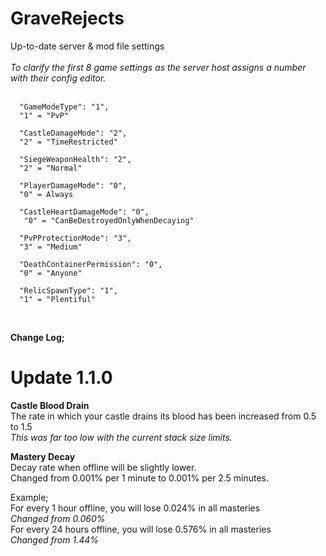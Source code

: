 # GraveRejects
Up-to-date server &amp; mod file settings
<br>
<br>
*To clarify the first 8 game settings as the server host assigns a number with their config editor.*
<br>
<br>
```
  "GameModeType": "1",
  "1" = "PvP"
  
  "CastleDamageMode": "2",
  "2" = "TimeRestricted"
  
  "SiegeWeaponHealth": "2",
  "2" = "Normal"
  
  "PlayerDamageMode": "0",
  "0" = Always 
  
  "CastleHeartDamageMode": "0",
   "0" = "CanBeDestroyedOnlyWhenDecaying"
   
  "PvPProtectionMode": "3",
  "3" = "Medium"
  
  "DeathContainerPermission": "0",
  "0" = "Anyone"
  
  "RelicSpawnType": "1",
  "1" = "Plentiful"
  ```
<br>

**Change Log;**


# Update 1.1.0


**Castle Blood Drain**<br>
The rate in which your castle drains its blood has been increased from 0.5 to 1.5<br>
*This was far too low with the current stack size limits.*<br>

**Mastery Decay**<br>
Decay rate when offline will be slightly lower.<br>
Changed from 0.001% per 1 minute to 0.001% per 2.5 minutes.<br>

Example;<br>
For every 1 hour offline, you will lose 0.024% in all masteries<br>
*Changed from 0.060%*<br>
For every 24 hours offline, you will lose 0.576% in all masteries<br>
*Changed from 1.44%*<br>
